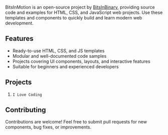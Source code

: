 
BitsInMotion is an open-source project by [BitsInBinary](https://github.com/bitsinbinary), providing source code and examples for HTML, CSS, and JavaScript web projects. Use these templates and components to quickly build and learn modern web development.

## Features

- Ready-to-use HTML, CSS, and JS templates
- Modular and well-documented code samples
- Projects covering UI components, layouts, and interactive features
- Suitable for beginners and experienced developers


## Projects

1. `I Love Coding`

## Contributing

Contributions are welcome! Feel free to submit pull requests for new components, bug fixes, or improvements.